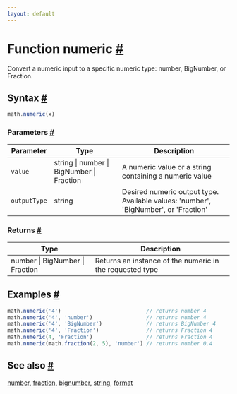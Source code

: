 ```yaml
---
layout: default
---
```


<!-- Note: This file is automatically generated from source code comments. Changes made in this file will be overridden. -->

<h1 id="function-numeric">Function numeric <a href="#function-numeric" title="Permalink">#</a></h1>

Convert a numeric input to a specific numeric type: number, BigNumber, or Fraction.


<h2 id="syntax">Syntax <a href="#syntax" title="Permalink">#</a></h2>

```js
math.numeric(x)
```

<h3 id="parameters">Parameters <a href="#parameters" title="Permalink">#</a></h3>

Parameter | Type | Description
--------- | ---- | -----------
`value` | string &#124; number &#124; BigNumber &#124; Fraction |  A numeric value or a string containing a numeric value
`outputType` | string |  Desired numeric output type. Available values: 'number', 'BigNumber', or 'Fraction'

<h3 id="returns">Returns <a href="#returns" title="Permalink">#</a></h3>

Type | Description
---- | -----------
number &#124; BigNumber &#124; Fraction |  Returns an instance of the numeric in the requested type


<h2 id="examples">Examples <a href="#examples" title="Permalink">#</a></h2>

```js
math.numeric('4')                           // returns number 4
math.numeric('4', 'number')                 // returns number 4
math.numeric('4', 'BigNumber')              // returns BigNumber 4
math.numeric('4', 'Fraction')               // returns Fraction 4
math.numeric(4, 'Fraction')                 // returns Fraction 4
math.numeric(math.fraction(2, 5), 'number') // returns number 0.4
```


<h2 id="see-also">See also <a href="#see-also" title="Permalink">#</a></h2>

[number](number.html),
[fraction](fraction.html),
[bignumber](bignumber.html),
[string](string.html),
[format](format.html)
